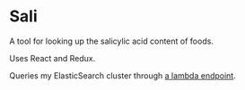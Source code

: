 # Sali
A tool for looking up the salicylic acid content of foods.

Uses React and Redux.

Queries my ElasticSearch cluster through [a lambda endpoint](https://github.com/aninternetof/sali-lambda).
